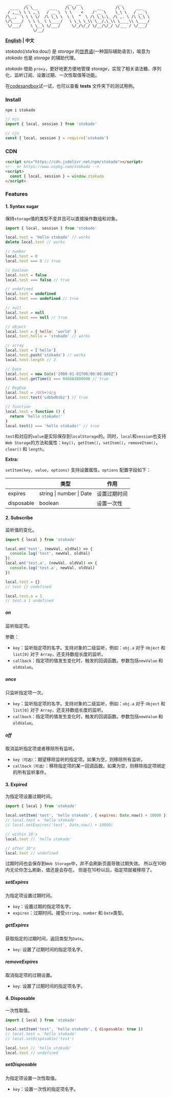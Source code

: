 ```shell
         __                __  __                __
  ____  /\ \__     ___    /\ \/  \      __      /\ \     ___   
 / ,__\ \ \ ,_\   / __`\  \ \    <    /'__`\    \_\ \   / __`\ 
/\__, `\ \ \ \/  /\ \_\ \  \ \  ^  \ /\ \_\.\_ /\ ,. \ /\ \_\ \
\/\____/  \ \ \_ \ \____/   \ \_\ \_\\ \__/.\_\\ \____\\ \____/
 \/___/    \ \__\ \/___/     \/_/\/_/ \/__/\/_/ \/___ / \/___/ 
            \/__/
```

**[English](./README.md) | 中文**

*stokado*(/stəˈkɑːdoʊ/) 是 *storage* 的[世界语](https://zh.wikipedia.org/wiki/%E4%B8%96%E7%95%8C%E8%AF%AD)(一种国际辅助语言)，喻意为 *stokado* 也是 *storage* 的辅助代理。

*stokado* 借助 `proxy`，更好地更方便地管理 *storage*，实现了相关语法糖、序列化、监听订阅、设置过期、一次性取值等功能。

在[codesandbox](https://codesandbox.io/s/proxy-web-storage-demo-3w6uex)试一试，也可以查看 **tests** 文件夹下的测试用例。

### Install

```shell
npm i stokado
```

```js
// mjs
import { local, session } from 'stokado'
```
```js
// cjs
const { local, session } = require('stokado')
```

### CDN

```html
<script src="https://cdn.jsdelivr.net/npm/stokado"></script>
<!-- or https://www.unpkg.com/stokado -->
<script>
  const { local, session } = window.stokado
</script>
```

### Features

#### 1. Syntax sugar

保持`storage`值的类型不变并且可以直接操作数组和对象。

```js
import { local, session } from 'stokado'

local.test = 'hello stokado' // works
delete local.test // works

// number
local.test = 0
local.test === 0 // true

// boolean
local.test = false
local.test === false // true

// undefined
local.test = undefined
local.test === undefined // true

// null
local.test = null
local.test === null // true

// object
local.test = { hello: 'world' }
local.test.hello = 'stokado' // works

// array
local.test = ['hello']
local.test.push('stokado') // works
local.test.length // 2

// Date
local.test = new Date('2000-01-01T00:00:00.000Z')
local.test.getTime() === 946684800000 // true

// RegExp
local.test = /d(b+)d/g
local.test.test('cdbbdbsbz') // true

// function
local.test = function () {
  return 'hello stokado!'
}
local.test() === 'hello stokado!' // true
```

`test`和对应的`value`是实际保存到`localStorage`的。同时，`local`和`session`也支持`Web Storage`的方法和属性：`key()`，`getItem()`，`setItem()`，`removeItem()`，`clear()` 和 `length`。

**Extra:**

`setItem(key, value, options)` 支持设置属性，`options` 配置字段如下：

| | 类型 | 作用 |
| ---- | ---- | ---- |
| expires | string \| number \| Date | 设置过期时间 |
| disposable | boolean | 设置一次性 |

#### 2. Subscribe

监听值的变化。

```js
import { local } from 'stokado'

local.on('test', (newVal, oldVal) => {
  console.log('test', newVal, oldVal)
})
local.on('test.a', (newVal, oldVal) => {
  console.log('test.a', newVal, oldVal)
})

local.test = {}
// test {} undefined

local.test.a = 1
// test.a 1 undefined
```

##### on

监听指定项。

参数：

- `key`：监听指定项的名字。支持对象的二级监听，例如：`obj.a` 对于 `Object` 和 `list[0]` 对于 `Array`，还支持数组长度的监听。
- `callback`：指定项的值发生变化时，触发的回调函数。参数包括`newValue` 和 `oldValue`。

##### once

只监听指定项一次。

- `key`：监听指定项的名字。支持对象的二级监听，例如：`obj.a` 对于 `Object` 和 `list[0]` 对于 `Array`，还支持数组长度的监听。
- `callback`：指定项的值发生变化时，触发的回调函数。参数包括`newValue` 和 `oldValue`。

##### off

取消监听指定项或者移除所有监听。

- `key（可选）`：期望移除监听的指定项。如果为空，则移除所有监听。
- `callback（可选）`：移除指定项的某一回调函数。如果为空，则移除指定项绑定的所有监听事件。

#### 3. Expired

为指定项设置过期时间。

```js
import { local } from 'stokado'

local.setItem('test', 'hello stokado', { expires: Date.now() + 10000 })
// local.test = 'hello stokado'
// local.setExpires('test', Date.now() + 10000)

// within 10's
local.test // 'hello stokado'

// after 10's
local.test // undefined
```

过期时间也会保存到`Web Storage`中，并不会刷新页面导致过期失效。
所以在10秒内无论你怎么刷新，值还是会存在。
但是在10秒以后，指定项就被移除了。

##### setExpires

为指定项设置过期时间。

- `key`：设置过期的指定项名字。
- `expires`：过期时间。接受`string`、`number` 和 `Date`类型。

##### getExpires

获取指定的过期时间，返回类型为`Date`。

- `key`: 设置了过期时间的指定项名字。

##### removeExpires

取消指定项的过期设置。

- `key`: 设置了过期时间的指定项名字。

#### 4. Disposable

一次性取值。

```js
import { local } from 'stokado'

local.setItem('test', 'hello stokado', { disposable: true })
// local.test = 'hello stokado'
// local.setDisposable('test')

local.test // 'hello stokado'
local.test // undefined
```

##### setDisposable

为指定项设置一次性取值。

- `key`：设置一次性的指定项名字。